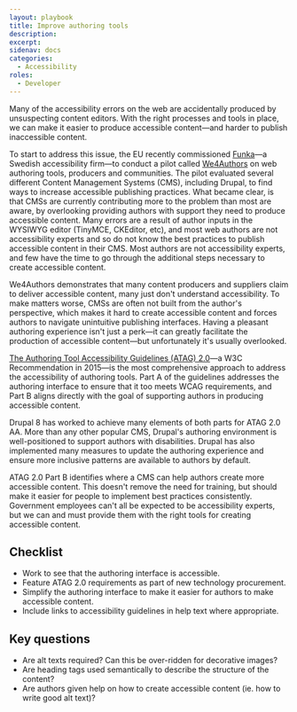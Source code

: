 ```yaml
---
layout: playbook
title: Improve authoring tools
description: 
excerpt: 
sidenav: docs
categories:
  - Accessibility
roles:
  - Developer
---
```


Many of the accessibility errors on the web are accidentally produced by unsuspecting content editors. With the right processes and tools in place, we can make it easier to produce accessible content—and harder to publish inaccessible content.

To start to address this issue, the EU recently commissioned [Funka](https://www.funka.com/)—a Swedish accessibility firm—to conduct a pilot called [We4Authors](https://www.funka.com/en/projekt/we4authors/) on web authoring tools, producers and communities. The pilot evaluated several different Content Management Systems (CMS), including Drupal, to find ways to increase accessible publishing practices. What became clear, is that CMSs are currently contributing more to the problem than most are aware, by overlooking providing authors with support they need to produce accessible content. Many errors are a result of author inputs in the WYSIWYG editor (TinyMCE, CKEditor, etc), and most web authors are not accessibility experts and so do not know the best practices to publish accessible content in their CMS. Most authors are not accessibility experts, and few have the time to go through the additional steps necessary to create accessible content.

We4Authors demonstrates that many content producers and suppliers claim to deliver accessible content, many just don't understand accessibility. To make matters worse, CMSs are often not built from the author's perspective, which makes it hard to create accessible content and forces authors to navigate unintuitive publishing interfaces. Having a pleasant authoring experience isn't just a perk—it can greatly facilitate the production of accessible content—but unfortunately it's usually overlooked.

[The Authoring Tool Accessibility Guidelines (ATAG) 2.0](https://www.w3.org/WAI/standards-guidelines/atag/)—a W3C Recommendation in 2015—is the most comprehensive approach to address the accessibility of authoring tools. Part A of the guidelines addresses the authoring interface to ensure that it too meets WCAG requirements, and Part B aligns directly with the goal of supporting authors in producing accessible content.

Drupal 8 has worked to achieve many elements of both parts for ATAG 2.0 AA. More than any other popular CMS, Drupal's authoring environment is well-positioned to support authors with disabilities. Drupal has also implemented many measures to update the authoring experience and ensure more inclusive patterns are available to authors by default.

ATAG 2.0 Part B identifies where a CMS can help authors create more accessible content. This doesn't remove the need for training, but should make it easier for people to implement best practices consistently. Government employees can't all be expected to be accessibility experts, but we can and must provide them with the right tools for creating accessible content.

## Checklist

* Work to see that the authoring interface is accessible.
* Feature ATAG 2.0 requirements as part of new technology procurement.
* Simplify the authoring interface to make it easier for authors to make accessible content.
* Include links to accessibility guidelines in help text where appropriate.

## Key questions

* Are alt texts required? Can this be over-ridden for decorative images?
* Are heading tags used semantically to describe the structure of the content? 
* Are authors given help on how to create accessible content (ie. how to write good alt text)?
